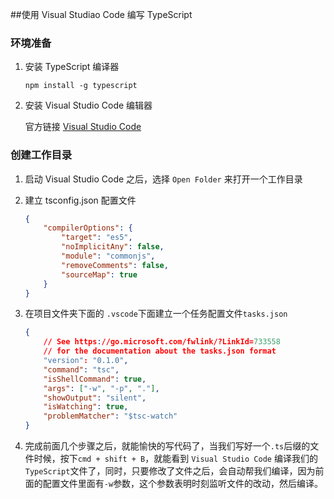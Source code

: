 ##使用 Visual Studiao Code 编写 TypeScript

### 环境准备

1. 安装 TypeScript 编译器

   ``` shell
   npm install -g typescript
   ```

2. 安装 Visual Studio Code 编辑器

   官方链接 [Visual Studio Code](https://www.visualstudio.com/en-us/products/code-vs.aspx)

### 创建工作目录

1. 启动 Visual Studio Code 之后，选择 `Open Folder` 来打开一个工作目录

2. 建立 tsconfig.json 配置文件

   ``` json
   {
       "compilerOptions": {
           "target": "es5",
           "noImplicitAny": false,
           "module": "commonjs",
           "removeComments": false,
           "sourceMap": true
       }
   }
   ```

3. 在项目文件夹下面的 `.vscode`下面建立一个任务配置文件`tasks.json`

   ``` json
   {
       // See https://go.microsoft.com/fwlink/?LinkId=733558
       // for the documentation about the tasks.json format
       "version": "0.1.0",
       "command": "tsc",
       "isShellCommand": true,
       "args": ["-w", "-p", "."],
       "showOutput": "silent",
       "isWatching": true,
       "problemMatcher": "$tsc-watch"
   }
   ```

4. 完成前面几个步骤之后，就能愉快的写代码了，当我们写好一个`.ts`后缀的文件时候，按下`cmd + shift + B`，就能看到 `Visual Studio Code` 编译我们的`TypeScript`文件了，同时，只要修改了文件之后，会自动帮我们编译，因为前面的配置文件里面有`-w`参数，这个参数表明时刻监听文件的改动，然后编译。